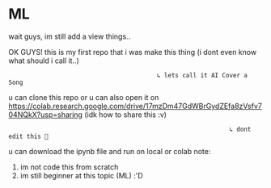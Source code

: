 # ML
wait guys, im still add a view things..

OK GUYS!
this is my first repo that i was make this thing (i dont even know what should i call it..)
                                           
                                             ↳ lets call it AI Cover a Song
u can clone this repo or u can also open it on https://colab.research.google.com/drive/17mzDm47GdWBrGydZEfa8zVsfv704NQkX?usp=sharing (idk how to share this :v)
                                                                 
                                                                 ↳ dont edit this 🚯
                                                                 
                                                                 
u can download the ipynb file and run on local or colab
note: 
  1. im not code this from scratch
  2. im still beginner at this topic (ML) :'D
